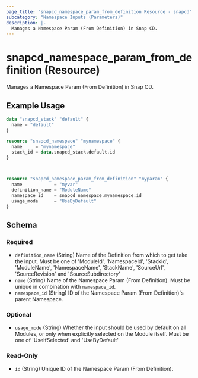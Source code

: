 ```yaml
---
page_title: "snapcd_namespace_param_from_definition Resource - snapcd"
subcategory: "Namespace Inputs (Parameters)"
description: |-
  Manages a Namespace Param (From Definition) in Snap CD.
---
```


# snapcd_namespace_param_from_definition (Resource)

Manages a Namespace Param (From Definition) in Snap CD.


## Example Usage

```terraform
data "snapcd_stack" "default" {
  name = "default"
}

resource "snapcd_namespace" "mynamespace" {
  name     = "mynamespace"
  stack_id = data.snapcd_stack.default.id
}



resource "snapcd_namespace_param_from_definition" "myparam" {
  name            = "myvar"
  definition_name = "ModuleName"
  namespace_id    = snapcd_namespace.mynamespace.id
  usage_mode      = "UseByDefault"
}
```

<!-- schema generated by tfplugindocs -->
## Schema

### Required

- `definition_name` (String) Name of the Definition from which to get take the input. Must be one of 'ModuleId', 'NamespaceId', 'StackId', 'ModuleName', 'NamespaceName', 'StackName', 'SourceUrl', 'SourceRevision' and 'SourceSubdirectory'
- `name` (String) Name of the Namespace Param (From Definition).  Must be unique in combination with `namespace_id`.
- `namespace_id` (String) ID of the Namespace Param (From Definition)'s parent Namespace.

### Optional

- `usage_mode` (String) Whether the input should be used by default on all Modules, or only when explicitly selected on the Module itself. Must be one of 'UseIfSelected' and 'UseByDefault'

### Read-Only

- `id` (String) Unique ID of the Namespace Param (From Definition).
